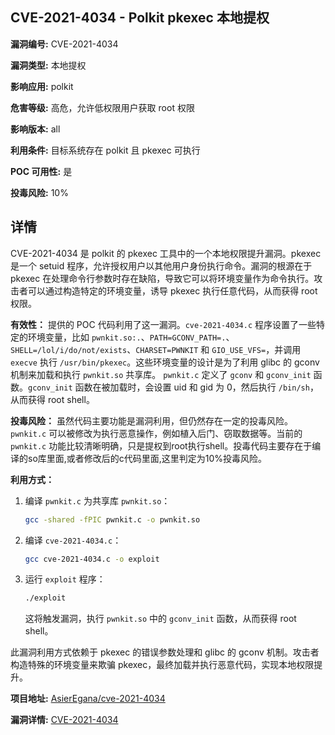 ## CVE-2021-4034 - Polkit pkexec 本地提权

**漏洞编号:** CVE-2021-4034

**漏洞类型:** 本地提权

**影响应用:** polkit

**危害等级:** 高危，允许低权限用户获取 root 权限

**影响版本:** all

**利用条件:** 目标系统存在 polkit 且 pkexec 可执行

**POC 可用性:** 是

**投毒风险:** 10%

## 详情

CVE-2021-4034 是 polkit 的 pkexec 工具中的一个本地权限提升漏洞。pkexec 是一个 setuid 程序，允许授权用户以其他用户身份执行命令。漏洞的根源在于 pkexec 在处理命令行参数时存在缺陷，导致它可以将环境变量作为命令执行。攻击者可以通过构造特定的环境变量，诱导 pkexec 执行任意代码，从而获得 root 权限。

**有效性：**
提供的 POC 代码利用了这一漏洞。`cve-2021-4034.c` 程序设置了一些特定的环境变量，比如 `pwnkit.so:.`、`PATH=GCONV_PATH=.`、`SHELL=/lol/i/do/not/exists`、`CHARSET=PWNKIT` 和 `GIO_USE_VFS=`，并调用 `execve` 执行 `/usr/bin/pkexec`。这些环境变量的设计是为了利用 glibc 的 gconv 机制来加载和执行 `pwnkit.so` 共享库。
`pwnkit.c` 定义了 `gconv` 和 `gconv_init` 函数。`gconv_init` 函数在被加载时，会设置 uid 和 gid 为 0，然后执行 `/bin/sh`，从而获得 root shell。

**投毒风险：**
虽然代码主要功能是漏洞利用，但仍然存在一定的投毒风险。`pwnkit.c` 可以被修改为执行恶意操作，例如植入后门、窃取数据等。当前的 `pwnkit.c` 功能比较清晰明确，只是提权到root执行shell。投毒代码主要存在于编译的so库里面,或者修改后的c代码里面,这里判定为10%投毒风险。

**利用方式：**
1.  编译 `pwnkit.c` 为共享库 `pwnkit.so`：
    ```bash
    gcc -shared -fPIC pwnkit.c -o pwnkit.so
    ```
2.  编译 `cve-2021-4034.c`：
    ```bash
    gcc cve-2021-4034.c -o exploit
    ```
3.  运行 `exploit` 程序：
    ```bash
    ./exploit
    ```
    这将触发漏洞，执行 `pwnkit.so` 中的 `gconv_init` 函数，从而获得 root shell。

此漏洞利用方式依赖于 pkexec 的错误参数处理和 glibc 的 gconv 机制。攻击者构造特殊的环境变量来欺骗 pkexec，最终加载并执行恶意代码，实现本地权限提升。

**项目地址:** [AsierEgana/cve-2021-4034](https://github.com/AsierEgana/cve-2021-4034)

**漏洞详情:** [CVE-2021-4034](https://nvd.nist.gov/vuln/detail/CVE-2021-4034)